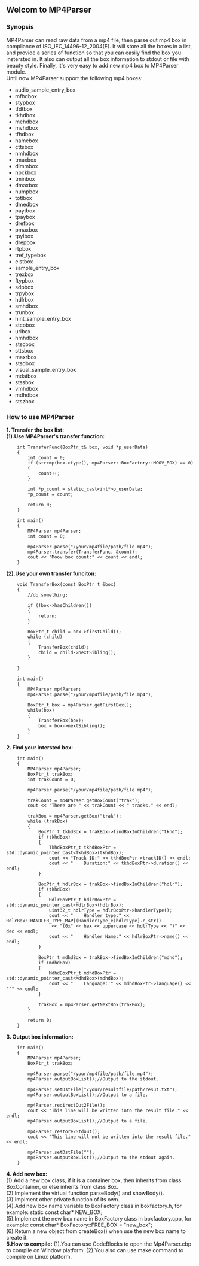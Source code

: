 ## Welcom to MP4Parser
### Synopsis
MP4Parser can read raw data from a mp4 file, then parse out mp4 box in compliance of ISO_IEC_14496-12_2004(E). It will store all the boxes in a list, and provide a series of function so that you can easily find the box you instersted in. It also can output all the box information to stdout or file with beauty style. Finally, it's very easy to add new mp4 box to MP4Parser module.    
Until now MP4Parser support the following mp4 boxes:
- audio_sample_entry_box
- mfhdbox
- stypbox
- tfdtbox                 
- tkhdbox           
- mehdbox
- mvhdbox
- tfhdbox
- namebox           
- cttsbox
- nmhdbox
- tmaxbox
- dimmbox
- npckbox
- tminbox
- dmaxbox
- numpbox
- totlbox
- dmedbox
- paytbox
- tpaybox
- drefbox
- pmaxbox
- tpylbox
- drepbox
- rtpbox
- tref_typebox
- elstbox
- sample_entry_box
- trexbox
- ftypbox
- sdpbox
- trpybox
- hdlrbox
- smhdbox
- trunbox
- hint_sample_entry_box
- stcobox
- urlbox
- hmhdbox
- stscbox
- sttsbox
- maxrbox
- stsdbox
- visual_sample_entry_box
- mdatbox
- stssbox
- vmhdbox
- mdhdbox
- stszbox
### How to use MP4Parser
**1. Transfer the box list:**    
   **(1).Use MP4Parser's transfer function:**
```
    int TransferFunc(BoxPtr_t& box, void *p_userData)
    {
        int count = 0;
        if (strcmp(box->type(), mp4Parser::BoxFactory::MOOV_BOX) == 0)
        {
            count++;
        }
        
        int *p_count = static_cast<int*>p_userData;
        *p_count = count;
        
        return 0;
    }
    
    int main()
    {
        MP4Parser mp4Parser;
        int count = 0;
        
        mp4Parser.parse("/your/mp4file/path/file.mp4");
        mp4Parser.transfer(TransferFunc, &count);
        cout << "Moov box count:" << count << endl;        
    }
```   
   **(2).Use your own transfer funciton:**
```    
    void TransferBox(const BoxPtr_t &box)
    {
        //do something;

        if (!box->hasChildren())
        {
            return;
        }

        BoxPtr_t child = box->firstChild();
        while (child)
        {
            TransferBox(child);
            child = child->nextSibling();
        }

    }
    
    int main()
    {	
        MP4Parser mp4Parser;
        mp4Parser.parse("/your/mp4file/path/file.mp4");
        
        BoxPtr_t box = mp4Parser.getFirstBox();
        while(box)
        {
            TransferBox(box);
            box = box->nextSibling();
        }
    }
```    

**2. Find your intersted box:**
```
    int main()
    {
        MP4Parser mp4Parser;
        BoxPtr_t trakBox;
        int trakCount = 0;        
        
        mp4Parser.parse("/your/mp4file/path/file.mp4");

        trakCount = mp4Parser.getBoxCount("trak");
        cout << "There are " << trakCount << " tracks." << endl;
        
        trakBox = mp4Parser.getBox("trak");
        while (trakBox)
        {
            BoxPtr_t tkhdBox = trakBox->findBoxInChildren("tkhd");
            if (tkhdBox)
            {
                TkhdBoxPtr_t tkhdBoxPtr = std::dynamic_pointer_cast<TkhdBox>(tkhdBox);
                cout << "Track ID:" << tkhdBoxPtr->trackID() << endl;
                cout << "    Duration:" << tkhdBoxPtr->duration() << endl;
            }

            BoxPtr_t hdlrBox = trakBox->findBoxInChildren("hdlr");
            if (tkhdBox)
            {
                HdlrBoxPtr_t hdlrBoxPtr = std::dynamic_pointer_cast<HdlrBox>(hdlrBox);
                uint32_t hdlrType = hdlrBoxPtr->handlerType();
                cout << "    Handler type:" << HdlrBox::HANDLER_TYPE_MAP[(HandlerType_e)hdlrType].c_str()
				 << "(0x" << hex << uppercase << hdlrType << ")" << dec << endl;
                cout << "    Handler Name:" << hdlrBoxPtr->name() << endl;
            }   

            BoxPtr_t mdhdBox = trakBox->findBoxInChildren("mdhd");
            if (mdhdBox)
            {
                MdhdBoxPtr_t mdhdBoxPtr = std::dynamic_pointer_cast<MdhdBox>(mdhdBox);
                cout << "    Language:'" << mdhdBoxPtr->language() << "'" << endl;
            }

            trakBox = mp4Parser.getNextBox(trakBox);
        }

        return 0;
    }
```
**3. Output box information:**
```
    int main()
    {
        MP4Parser mp4Parser;
        BoxPtr_t trakBox;       
        
        mp4Parser.parse("/your/mp4file/path/file.mp4"); 
        mp4Parser.outputBoxList();//Output to the stdout.
        
        mp4Parser.setDstFile("/your/resultfile/path/resut.txt");
        mp4Parser.outputBoxList();//Output to a file.
        
        mp4Parser.redirectOut2File();
        cout << "This line will be written into the result file." << endl;
        mp4Parser.outputBoxList();//Output to a file.
    
        mp4Parser.restore2Stdout();
        cout << "This line will not be written into the result file." << endl;
        
        mp4Parser.setDstFile("");
        mp4Parser.outputBoxList();//Output to the stdout again.        
    }
```
**4. Add new box:**   
   (1).Add a new box class, if it is a container box, then inherits from class BoxContainer,
       or else inherits from class Box.  
   (2).Implement the virtual function parseBody() and showBody().   
   (3).Implment other private function of its own.  
   (4).Add new box name variable to BoxFactory class in boxfactory.h, for example:
       static const char* NEW_BOX;  
   (5).Implement the new box name in BoxFactory class in boxfactory.cpp, for example:
       const char* BoxFactory::FREE_BOX = "new_box";  
   (6).Return a new object from createBox() when use the new box name to create it.  
**5.How to compile:**
   (1).You can use CodeBlocks to open the Mp4Parser.cbp to compile on Window platform.
   (2).You also can use make command to compile on Linux platform.
